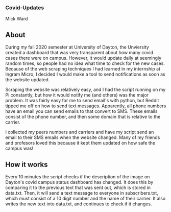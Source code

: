 ### Covid-Updates ###

Mick Ward

## About ##

During my fall 2020 semester at University of Dayton, the Unviersity created a dashboard that was very transparent about how many covid cases there were on campus. However, it would update daily at seemingly random times, so people had no idea what time to check for the new cases. Because of the web scraping techniques I had learned in my internship at Ingram Micro, I decided I would make a tool to send notifications as soon as the website updated.

Scraping the website was relatively easy, and I had the script running on my Pi constantly, but how it would notify me (and others) was the major problem. It was fairly easy for me to send email's with python, but Reddit tipped me off on how to send text messages. Apparently, all phone numbers have an email you can send emails to that convert to SMS. These emails consist of the phone number, and then some domain that is relative to the carrier.

I collected my peers numbers and carriers and have my script send an email to their SMS emails when the website changed. Many of my friends and profesors loved this because it kept them updated on how safe the campus was!

## How it works ##

Every 10 minutes the script checks if the description of the image on Dayton's covid campus status dashboard has changed. It does this by comparing it to the previous text that was sent out, which is stored in data.txt. Then, it will send a text message to everyone in subscribers.txt, which must consist of a 10 digit number and the name of their carrier. It also writes the new text into data.txt, and continues to check if it changes.

